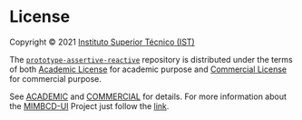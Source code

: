 # License

Copyright © 2021 [Instituto Superior Técnico (IST)](https://tecnico.ulisboa.pt/)

The [`prototype-assertive-reactive`](https://github.com/mida-project/prototype-assertive-reactive) repository is distributed under the terms of both [Academic License](https://github.com/mida-project/prototype-assertive-reactive/blob/master/ACADEMIC.md) for academic purpose and [Commercial License](https://github.com/mida-project/prototype-assertive-reactive/blob/master/COMMERCIAL.md) for commercial purpose.

See [ACADEMIC](https://github.com/mida-project/prototype-assertive-reactive/blob/master/ACADEMIC.md) and [COMMERCIAL](https://github.com/mida-project/prototype-assertive-reactive/blob/master/COMMERCIAL.md) for details. For more information about the [MIMBCD-UI](https://mimbcd-ui.github.io/) Project just follow the [link](https://github.com/MIMBCD-UI/meta).
